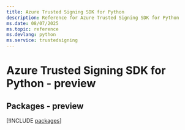 ```yaml
---
title: Azure Trusted Signing SDK for Python
description: Reference for Azure Trusted Signing SDK for Python
ms.date: 08/07/2025
ms.topic: reference
ms.devlang: python
ms.service: trustedsigning
---
```

# Azure Trusted Signing SDK for Python - preview
## Packages - preview
[!INCLUDE [packages](trusted-signing-index.md)]